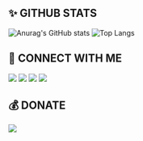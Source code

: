 ## ✨ GITHUB STATS
![Anurag's GitHub stats](https://github-readme-stats.vercel.app/api?username=Kylan1940&show_icons=false&theme=merko&include_all_commits=true&cache_seconds=1800)
![Top Langs](https://github-readme-stats.vercel.app/api/top-langs/?username=Kylan1940&hide_progress=true&theme=solarized-light)

## 🔗 CONNECT WITH ME
<a href="https://www.youtube.com/c/Kylan1940"><img src="https://web.kylan1940.site/img/icon/youtube.svg"></a>
<a href="https://www.instagram.com/c/nx.kyln"><img src="https://web.kylan1940.site/img/icon/instagram.svg"></a>
<a href="https://www.github.com/c/Kylan1940"><img src="https://web.kylan1940.site/img/icon/github.svg"></a>
 <a href="https://web.kylan1940.site"><img src="https://web.kylan1940.site/img/icon/website.svg"></a>

## 💰 DONATE
<a href="https://ko-fi.com/Kylan1940"><img src="https://web.kylan1940.site/img/icon/ko-fi. svg"></a> 